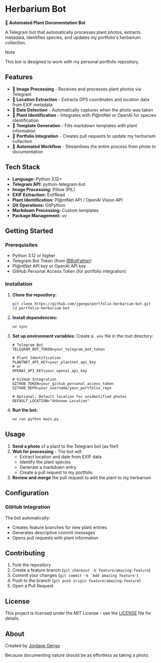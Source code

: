 # Herbarium Bot

🌿 **Automated Plant Documentation Bot**

A Telegram bot that automatically processes plant photos, extracts metadata, identifies species, and updates my portfolio's herbarium collection.

> [!NOTE]
> This bot is designed to work with my personal portfolio repository.

## Features

* 📸 **Image Processing** - Receives and processes plant photos via Telegram
* 📍 **Location Extraction** - Extracts GPS coordinates and location data from EXIF metadata
* 📅 **Date Detection** - Automatically captures when the photo was taken
* 🌱 **Plant Identification** - Integrates with Pl@ntNet or OpenAI for species identification
* 📝 **Template Generation** - Fills markdown templates with plant information
* 🔄 **Portfolio Integration** - Creates pull requests to update my herbarium collection
* 🤖 **Automated Workflow** - Streamlines the entire process from photo to documentation

## Tech Stack

* **Language:** Python 3.12+
* **Telegram API:** python-telegram-bot
* **Image Processing:** Pillow (PIL)
* **EXIF Extraction:** ExifRead
* **Plant Identification:** Pl@ntNet API / OpenAI Vision API
* **Git Operations:** GitPython
* **Markdown Processing:** Custom templates
* **Package Management:** uv

## Getting Started

### Prerequisites

* Python 3.12 or higher
* Telegram Bot Token (from [@BotFather](https://t.me/botfather))
* Pl@ntNet API key or OpenAI API key
* GitHub Personal Access Token (for portfolio integration)

### Installation

1. **Clone the repository:**
   ```bash
   git clone https://github.com/jgengo/portfolio-herbarium-bot.git
   cd portfolio-herbarium-bot
   ```

2. **Install dependencies:**
   ```bash
   uv sync
   ```

3. **Set up environment variables:**
   Create a `.env` file in the root directory:
   ```env
   # Telegram Bot
   TELEGRAM_BOT_TOKEN=your_telegram_bot_token
   
   # Plant Identification
   PLANTNET_API_KEY=your_plantnet_api_key
   # or
   OPENAI_API_KEY=your_openai_api_key
   
   # GitHub Integration
   GITHUB_TOKEN=your_github_personal_access_token
   GITHUB_REPO=your_username/your_portfolio_repo
   
   # Optional: Default location for unidentified photos
   DEFAULT_LOCATION="Unknown Location"
   ```

4. **Run the bot:**
   ```bash
   uv run python main.py
   ```

## Usage

1. **Send a photo** of a plant to the Telegram bot (as file!)
2. **Wait for processing** - The bot will:
   - Extract location and date from EXIF data
   - Identify the plant species
   - Generate a markdown entry
   - Create a pull request to my portfolio
3. **Review and merge** the pull request to add the plant to my herbarium

<!-- ## Project Structure

```
portfolio-herbarium-bot/
├── src/
│   ├── bot/              # Telegram bot handlers
│   ├── processors/       # Image and metadata processing
│   ├── identifiers/      # Plant identification services
│   ├── templates/        # Markdown templates
│   └── github/           # GitHub integration
├── templates/            # Plant entry templates
├── tests/               # Test suite
├── pyproject.toml       # Project configuration
└── README.md           # This file
``` -->

## Configuration

<!-- ### Plant Identification Services

The bot supports multiple plant identification services:

- **Pl@ntNet** - Free, community-driven plant identification
- **OpenAI Vision** - AI-powered identification with detailed descriptions -->

<!-- ### Template Customization

Customize the markdown templates in the `templates/` directory to match your portfolio's style and structure. -->

### GitHub Integration

The bot automatically:
- Creates feature branches for new plant entries
- Generates descriptive commit messages
- Opens pull requests with plant information

## Contributing

1. Fork the repository
2. Create a feature branch (`git checkout -b feature/amazing-feature`)
3. Commit your changes (`git commit -m 'Add amazing feature'`)
4. Push to the branch (`git push origin feature/amazing-feature`)
5. Open a Pull Request

## License

This project is licensed under the MIT License - see the [LICENSE](LICENSE) file for details.

## About

Created by [Jordane Gengo](https://github.com/jgengo)

Because documenting nature should be as effortless as taking a photo.


